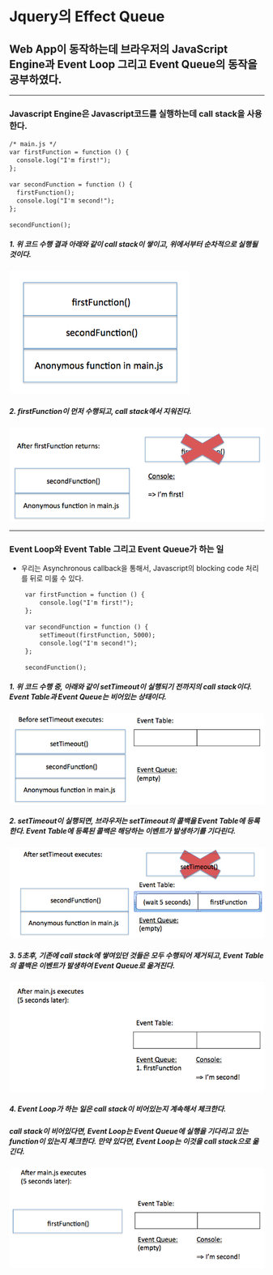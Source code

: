 # Jquery의 Effect Queue

## Web App이 동작하는데 브라우저의 JavaScript Engine과 Event Loop 그리고 Event Queue의 동작을 공부하였다.

***

### Javascript Engine은 Javascript코드를 실행하는데 call stack을 사용한다.

    /* main.js */
    var firstFunction = function () {  
      console.log("I'm first!");
    };
    
    var secondFunction = function () {  
      firstFunction();
      console.log("I'm second!");
    };
    
    secondFunction();

##### 1. 위 코드 수행 결과 아래와 같이 call stack이 쌓이고, 위에서부터 순차적으로 실행될 것이다.

![object](./../images/develop/callstack1.png "object")

##### 2. firstFunction이 먼저 수행되고, call stack에서 지워진다.

![object](./../images/develop/callstack2.png "object")

***

### Event Loop와 Event Table 그리고 Event Queue가 하는 일

 - 우리는 Asynchronous callback을 통해서, Javascript의 blocking code 처리를 뒤로 미룰 수 있다.
 
        var firstFunction = function () {  
            console.log("I'm first!");
        };
        
        var secondFunction = function () {  
            setTimeout(firstFunction, 5000);
            console.log("I'm second!");
        };
        
        secondFunction();
   
##### 1. 위 코드 수행 중, 아래와 같이 setTimeout이 실행되기 전까지의 call stack이다. **Event Table**과 **Event Queue**는 비어있는 상태이다.
 
![object](./../images/develop/callstack3.png "object")

##### 2. setTimeout이 실행되면, 브라우저는 setTimeout의 콜백을 **Event Table**에 등록한다. **Event Table**에 등록된 콜백은 해당하는 이벤트가 발생하기를 기다린다.  
 
![object](./../images/develop/callstack4.png "object")

##### 3. 5초후, 기존에 call stack에 쌓여있던 것들은 모두 수행되어 제거되고, **Event Table**의 콜백은 이벤트가 발생하여 **Event Queue**로 옮겨진다.
 
![object](./../images/develop/callstack5.png "object")

##### 4. **Event Loop**가 하는 일은 call stack이 비어있는지 계속해서 체크한다.
##### call stack이 비어있다면, **Event Loop**는 **Event Queue**에 실행을 기다리고 있는 function이 있는지 체크한다. 만약 있다면, **Event Loop**는 이것을 call stack으로 옮긴다.

![object](./../images/develop/callstack6.png "object")

 
